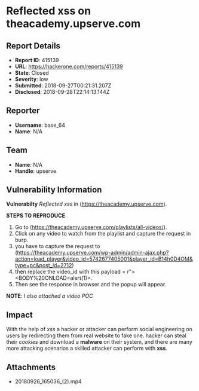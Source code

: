 # Reflected xss on theacademy.upserve.com

## Report Details
- **Report ID**: 415139
- **URL**: https://hackerone.com/reports/415139
- **State**: Closed
- **Severity**: low
- **Submitted**: 2018-09-27T00:21:31.207Z
- **Disclosed**: 2018-09-28T22:14:13.144Z

## Reporter
- **Username**: base_64
- **Name**: N/A

## Team
- **Name**: N/A
- **Handle**: upserve

## Vulnerability Information
**Vulnerabilty**
*Reflected xss* in (https://theacademy.upserve.com).

**STEPS TO REPRODUCE**
1. Go to (https://theacademy.upserve.com/playlists/all-videos/).
2. Click on any video to watch from the playlist and capture the request in burp.
3. you have to capture the request to (https://theacademy.upserve.com/wp-admin/admin-ajax.php?action=load_player&video_id=5742677405001&player_id=B14h0D4OM&type=pc&post_id=2712)
4. then replace the video_id with this payload = r"><BODY%20ONLOAD=alert(1)>.
5. Then see the response in browser and the popup will appear.

**NOTE**: *I also attached a video POC*

## Impact

With the help of *xss* a hacker or attacker can perform social engineering on users by redirecting them from real website to fake one. hacker can steal their *cookies* and download a **malware** on their system, and there are many more attacking scenarios a skilled attacker can perform with **xss**.

## Attachments
- 20180926_165036_(2).mp4
